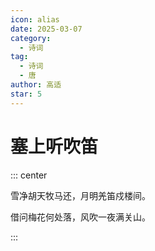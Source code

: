 ```yaml
---
icon: alias
date: 2025-03-07
category:
  - 诗词
tag:
  - 诗词
  - 唐
author: 高适
star: 5
---
```


# 塞上听吹笛

<!-- more -->


::: center

雪净胡天牧马还，月明羌笛戍楼间。

借问梅花何处落，风吹一夜满关山。

:::